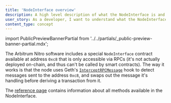 ```yaml
---
title: 'NodeInterface overview'
description: A high level description of what the NodeInterface is and how it works
user_story: As a developer, I want to understand what the NodeInterface is and how it works.
content_type: concept
---
```


<!-- todo: remove this doc, redirect to existing ref doc -->

import PublicPreviewBannerPartial from '../../partials/_public-preview-banner-partial.mdx';

<PublicPreviewBannerPartial />

The Arbitrum Nitro software includes a special `NodeInterface` contract available at address `0xc8` that is only accessible via RPCs (it's not actually deployed on-chain, and thus can't be called by smart contracts). The way it works is that the node uses Geth's [`InterceptRPCMessage`](https://github.com/OffchainLabs/go-ethereum/blob/@goEthereumCommit@/internal/ethapi/api.go#L1034) hook to detect messages sent to the address `0xc8`, and swaps out the message it's handling before deriving a transaction from it.

The [reference page](/build-decentralized-apps/nodeinterface/02-reference.md) contains information about all methods available in the NodeInterface.
